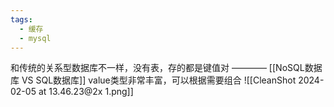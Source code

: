 ```yaml
---
tags:
  - 缓存
  - mysql
---
```

和传统的关系型数据库不一样，没有表，存的都是键值对 ———— [[NoSQL数据库 VS SQL数据库]]
value类型非常丰富，可以根据需要组合
![[CleanShot 2024-02-05 at 13.46.23@2x 1.png]]